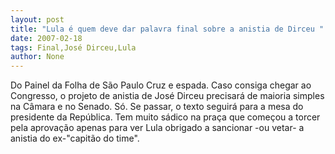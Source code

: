 ```yaml
---
layout: post
title: "Lula é quem deve dar palavra final sobre a anistia de Dirceu "
date: 2007-02-18
tags: Final,José Dirceu,Lula
author: None
---
```

Do Painel da Folha de São Paulo 
Cruz e espada. Caso consiga chegar ao Congresso, o projeto de anistia de José Dirceu precisará de maioria simples na Câmara e no Senado. Só. Se passar, o texto seguirá para a mesa do presidente da República. Tem muito sádico na praça que começou a torcer pela aprovação apenas para ver Lula obrigado a sancionar -ou vetar- a anistia do ex-\"capitão do time\". 